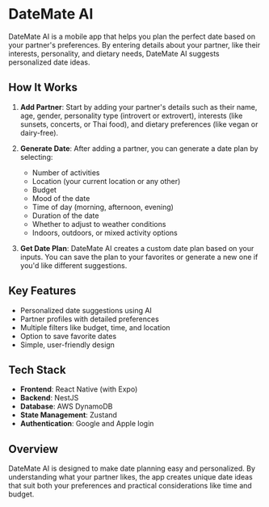# DateMate AI

DateMate AI is a mobile app that helps you plan the perfect date based on your partner's preferences. By entering details about your partner, like their interests, personality, and dietary needs, DateMate AI suggests personalized date ideas.

## How It Works

1. **Add Partner**: Start by adding your partner's details such as their name, age, gender, personality type (introvert or extrovert), interests (like sunsets, concerts, or Thai food), and dietary preferences (like vegan or dairy-free).
   
2. **Generate Date**: After adding a partner, you can generate a date plan by selecting:
   - Number of activities
   - Location (your current location or any other)
   - Budget
   - Mood of the date
   - Time of day (morning, afternoon, evening)
   - Duration of the date
   - Whether to adjust to weather conditions
   - Indoors, outdoors, or mixed activity options

3. **Get Date Plan**: DateMate AI creates a custom date plan based on your inputs. You can save the plan to your favorites or generate a new one if you'd like different suggestions.

## Key Features

- Personalized date suggestions using AI
- Partner profiles with detailed preferences
- Multiple filters like budget, time, and location
- Option to save favorite dates
- Simple, user-friendly design

## Tech Stack

- **Frontend**: React Native (with Expo)
- **Backend**: NestJS
- **Database**: AWS DynamoDB
- **State Management**: Zustand
- **Authentication**: Google and Apple login

## Overview

DateMate AI is designed to make date planning easy and personalized. By understanding what your partner likes, the app creates unique date ideas that suit both your preferences and practical considerations like time and budget.
